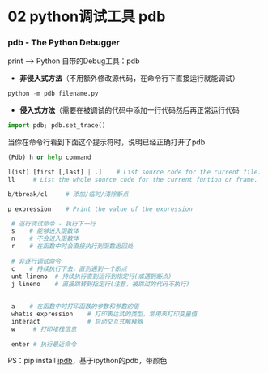 # 02 python调试工具 pdb

### pdb - The Python Debugger

print --&gt; Python 自带的Debug工具：pdb

*  **非侵入式方法**（不用额外修改源代码，在命令行下直接运行就能调试）

```python
python -m pdb filename.py
```

*  **侵入式方法**（需要在被调试的代码中添加一行代码然后再正常运行代码

```python
import pdb; pdb.set_trace()
```

当你在命令行看到下面这个提示符时，说明已经正确打开了pdb

```python
(Pdb) h or help command

l(ist) [first [,last] | .]    # List source code for the current file.
ll     # List the whole source code for the current funtion or frame.

b/tbreak/cl     # 添加/临时/清除断点

p expression    # Print the value of the expression   

 # 逐行调试命令 - 执行下一行
 s    # 能够进入函数体
 n    # 不会进入函数体
 r    # 在函数中时会直接执行到函数返回处
 
 # 非逐行调试命令
 c    # 持续执行下去，直到遇到一个断点
 unt lineno  # 持续执行直到运行到指定行(或遇到断点)
 j lineno    # 直接跳转到指定行(注意，被跳过的代码不执行)
 
 
 a    # 在函数中时打印函数的参数和参数的值
 whatis expression    # 打印表达式的类型，常用来打印变量值
 interact             # 启动交互式解释器
 w     # 打印堆栈信息
 
 enter # 执行最近命令
```

PS：pip install [ipdb](https://xmfbit.github.io/2017/08/21/debugging-with-ipdb/)，基于ipython的pdb，带颜色

